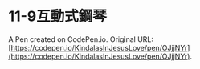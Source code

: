 # 11-9互動式鋼琴

A Pen created on CodePen.io. Original URL: [https://codepen.io/KindalasInJesusLove/pen/OJjjNYr](https://codepen.io/KindalasInJesusLove/pen/OJjjNYr).


